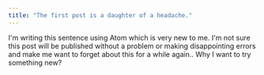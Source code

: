 ```yaml
---
title: "The first post is a daughter of a headache."
---
```


I'm writing this sentence using Atom which is very new to me.
I'm not sure this post will be published without a problem or making disappointing errors and make me want to forget about this for a while again..
Why I want to try something new?
